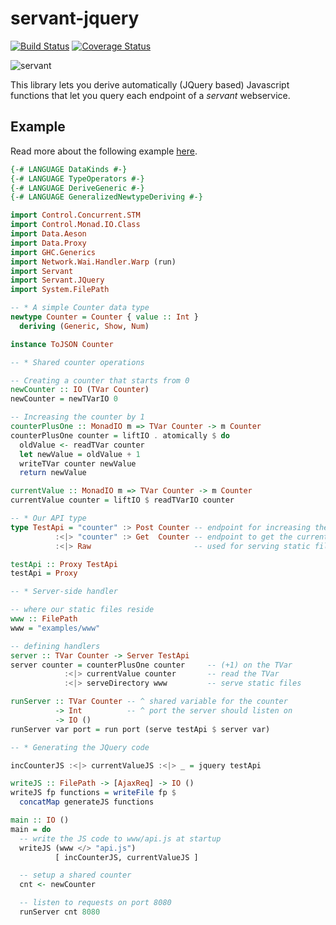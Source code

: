 # servant-jquery

[![Build Status](https://secure.travis-ci.org/haskell-servant/servant-jquery.svg)](http://travis-ci.org/haskell-servant/servant-jquery)
[![Coverage Status](https://coveralls.io/repos/haskell-servant/servant-jquery/badge.svg)](https://coveralls.io/r/haskell-servant/servant-jquery)

![servant](https://raw.githubusercontent.com/haskell-servant/servant/master/servant.png)

This library lets you derive automatically (JQuery based) Javascript functions that let you query each endpoint of a *servant* webservice.

## Example

Read more about the following example [here](https://github.com/haskell-servant/servant-jquery/tree/master/examples#examples).

``` haskell
{-# LANGUAGE DataKinds #-}
{-# LANGUAGE TypeOperators #-}
{-# LANGUAGE DeriveGeneric #-}
{-# LANGUAGE GeneralizedNewtypeDeriving #-}

import Control.Concurrent.STM
import Control.Monad.IO.Class
import Data.Aeson
import Data.Proxy
import GHC.Generics
import Network.Wai.Handler.Warp (run)
import Servant
import Servant.JQuery
import System.FilePath

-- * A simple Counter data type
newtype Counter = Counter { value :: Int }
  deriving (Generic, Show, Num)

instance ToJSON Counter

-- * Shared counter operations

-- Creating a counter that starts from 0
newCounter :: IO (TVar Counter)
newCounter = newTVarIO 0

-- Increasing the counter by 1
counterPlusOne :: MonadIO m => TVar Counter -> m Counter
counterPlusOne counter = liftIO . atomically $ do
  oldValue <- readTVar counter
  let newValue = oldValue + 1
  writeTVar counter newValue
  return newValue

currentValue :: MonadIO m => TVar Counter -> m Counter
currentValue counter = liftIO $ readTVarIO counter

-- * Our API type
type TestApi = "counter" :> Post Counter -- endpoint for increasing the counter
          :<|> "counter" :> Get  Counter -- endpoint to get the current value
          :<|> Raw                       -- used for serving static files 

testApi :: Proxy TestApi
testApi = Proxy

-- * Server-side handler

-- where our static files reside
www :: FilePath
www = "examples/www"

-- defining handlers
server :: TVar Counter -> Server TestApi
server counter = counterPlusOne counter     -- (+1) on the TVar
            :<|> currentValue counter       -- read the TVar
            :<|> serveDirectory www         -- serve static files

runServer :: TVar Counter -- ^ shared variable for the counter
          -> Int          -- ^ port the server should listen on
          -> IO ()
runServer var port = run port (serve testApi $ server var)

-- * Generating the JQuery code

incCounterJS :<|> currentValueJS :<|> _ = jquery testApi

writeJS :: FilePath -> [AjaxReq] -> IO ()
writeJS fp functions = writeFile fp $
  concatMap generateJS functions

main :: IO ()
main = do
  -- write the JS code to www/api.js at startup
  writeJS (www </> "api.js")
          [ incCounterJS, currentValueJS ]

  -- setup a shared counter
  cnt <- newCounter

  -- listen to requests on port 8080
  runServer cnt 8080
```